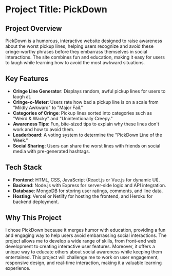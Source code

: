 # Project Title: PickDown

## Project Overview
PickDown is a humorous, interactive website designed to raise awareness about the worst pickup lines, helping users recognize and avoid these cringe-worthy phrases before they embarrass themselves in social interactions. The site combines fun and education, making it easy for users to laugh while learning how to avoid the most awkward situations.

## Key Features
- **Cringe Line Generator**: Displays random, awful pickup lines for users to laugh at.
- **Cringe-o-Meter**: Users rate how bad a pickup line is on a scale from "Mildly Awkward" to "Major Fail."
- **Categories of Cringe**: Pickup lines sorted into categories such as "Weird & Wacky" and "Unintentionally Creepy."
- **Awareness Tips**: Fun, bite-sized tips to explain why these lines don't work and how to avoid them.
- **Leaderboard**: A voting system to determine the "PickDown Line of the Week."
- **Social Sharing**: Users can share the worst lines with friends on social media with pre-generated hashtags.

## Tech Stack
- **Frontend**: HTML, CSS, JavaScript (React.js or Vue.js for dynamic UI).
- **Backend**: Node.js with Express for server-side logic and API integration.
- **Database**: MongoDB for storing user ratings, comments, and line data.
- **Hosting**: Vercel or Netlify for hosting the frontend, and Heroku for backend deployment.

## Why This Project
I chose PickDown because it merges humor with education, providing a fun and engaging way to help users avoid embarrassing social interactions. The project allows me to develop a wide range of skills, from front-end web development to creating interactive user features. Moreover, it offers a unique way to educate others about social awareness while keeping them entertained. This project will challenge me to work on user engagement, responsive design, and real-time interaction, making it a valuable learning experience.
